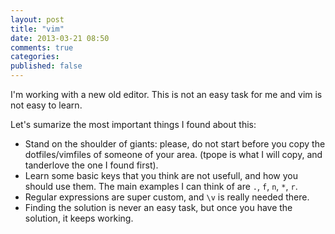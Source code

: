 ```yaml
---
layout: post
title: "vim"
date: 2013-03-21 08:50
comments: true
categories:
published: false
---
```


I'm working with a new old editor. This is not an easy task for me and vim is
not easy to learn.

Let's sumarize the most important things I found about this:

- Stand on the shoulder of giants: please, do not start before you copy the
  dotfiles/vimfiles of someone of your area. (tpope is what I will copy, and
  tanderlove the one I found first).
- Learn some basic keys that you think are not usefull, and how you should use
  them. The main examples I can think of are `.`, `f`, `n`, `*`, `r`.
- Regular expressions are super custom, and `\v` is really needed there.
- Finding the solution is never an easy task, but once you have the solution,
  it keeps working.
